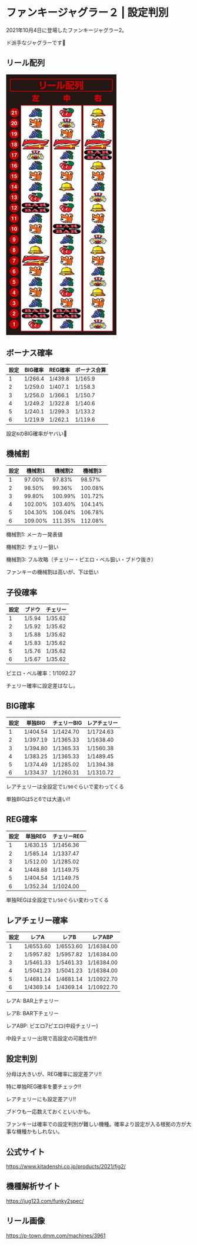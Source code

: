 # ファンキージャグラー２ | 設定判別

2021年10月4日に登場したファンキージャグラー2。

ド派手なジャグラーです🤡

## リール配列

<img src="images/reel.jpg" alt="reel" width="300" />

## ボーナス確率

| 設定 | BIG確率 | REG確率 | ボーナス合算 |
| ---- | ------- | ------- | ------------ |
| 1    | 1/266.4 | 1/439.8 | 1/165.9      |
| 2    | 1/259.0 | 1/407.1 | 1/158.3      |
| 3    | 1/256.0 | 1/366.1 | 1/150.7      |
| 4    | 1/249.2 | 1/322.8 | 1/140.6      |
| 5    | 1/240.1 | 1/299.3 | 1/133.2      |
| 6    | 1/219.9 | 1/262.1 | 1/119.6      |

設定`6`のBIG確率がヤバい😬

## 機械割

| 設定 | 機械割1 | 機械割2 | 機械割3 |
| ---- | ------- | ------- | ------- |
| 1    | 97.00%  | 97.83%  | 98.57%  |
| 2    | 98.50%  | 99.36%  | 100.08% |
| 3    | 99.80%  | 100.99% | 101.72% |
| 4    | 102.00% | 103.40% | 104.14% |
| 5    | 104.30% | 106.04% | 106.78% |
| 6    | 109.00% | 111.35% | 112.08% |

機械割1: メーカー発表値

機械割2: チェリー狙い

機械割3: フル攻略（チェリー・ピエロ・ベル狙い・ブドウ抜き）

ファンキーの機械割は高いが、下は低い

## 子役確率

| 設定 | ブドウ | チェリー |
| ---- | ------ | -------- |
| 1    | 1/5.94 | 1/35.62  |
| 2    | 1/5.92 | 1/35.62  |
| 3    | 1/5.88 | 1/35.62  |
| 4    | 1/5.83 | 1/35.62  |
| 5    | 1/5.76 | 1/35.62  |
| 6    | 1/5.67 | 1/35.62  |

ピエロ・ベル確率：1/1092.27

チェリー確率に設定差はなし。

## BIG確率

| 設定 | 単独BIG  | チェリーBIG | レアチェリー |
| ---- | -------- | ----------- | ------------ |
| 1    | 1/404.54 | 1/1424.70   | 1/1724.63    |
| 2    | 1/397.19 | 1/1365.33   | 1/1638.40    |
| 3    | 1/394.80 | 1/1365.33   | 1/1560.38    |
| 4    | 1/383.25 | 1/1365.33   | 1/1489.45    |
| 5    | 1/374.49 | 1/1285.02   | 1/1394.38    |
| 6    | 1/334.37 | 1/1260.31   | 1/1310.72    |

レアチェリーは全設定で`1/90`ぐらいで変わってくる

単独BIGは5と6では大違い‼️

## REG確率

| 設定 | 単独REG  | チェリーREG |
| ---- | -------- | ----------- |
| 1    | 1/630.15 | 1/1456.36   |
| 2    | 1/585.14 | 1/1337.47   |
| 3    | 1/512.00 | 1/1285.02   |
| 4    | 1/448.88 | 1/1149.75   |
| 5    | 1/404.54 | 1/1149.75   |
| 6    | 1/352.34 | 1/1024.00   |

単独REGは全設定で`1/50`ぐらい変わってくる

## レアチェリー確率

| 設定 | レアA     | レアB     | レアABP     |
| ---- | --------- | --------- | ----------- |
| 1    | 1/6553.60 | 1/6553.60 | 1/16384.00  |
| 2    | 1/5957.82 | 1/5957.82 | 1/16384.00  |
| 3    | 1/5461.33 | 1/5461.33 | 1/16384.00  |
| 4    | 1/5041.23 | 1/5041.23 | 1/16384.00  |
| 5    | 1/4681.14 | 1/4681.14 | 1/10922.70  |
| 6    | 1/4369.14 | 1/4369.14 | 1/10922.70  |

レアA: BAR上チェリー

レアB: BAR下チェリー

レアABP: ピエロ7ピエロ(中段チェリー)

中段チェリー出現で高設定の可能性が‼️

## 設定判別

分母は大きいが、REG確率に設定差アリ‼️

特に単独REG確率を要チェック‼️

レアチェリーにも設定差アリ‼️

ブドウも一応数えておくといいかも。

ファンキーは確率での設定判別が難しい機種。確率より設定が入る根拠の方が大事な機種かもしれない。

## 公式サイト

https://www.kitadenshi.co.jp/products/2021/fjg2/

## 機種解析サイト

https://jug123.com/funky2spec/

## リール画像

https://p-town.dmm.com/machines/3961
